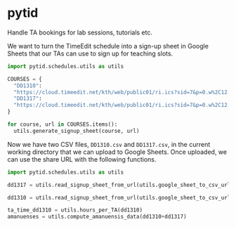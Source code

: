 # pytid

Handle TA bookings for lab sessions, tutorials etc.

We want to turn the TimeEdit schedule into a sign-up sheet in Google Sheets 
that our TAs can use to sign up for teaching slots.
```python
import pytid.schedules.utils as utils

COURSES = {
  "DD1310": 
  "https://cloud.timeedit.net/kth/web/public01/ri.ics?sid=7&p=0.w%2C12.n&objects=453080.10&e=220609&enol=t&ku=29&k=1B9F3AD696BCA5C434C68950EFD376DD",
  "DD1317": 
  "https://cloud.timeedit.net/kth/web/public01/ri.ics?sid=7&p=0.w%2C12.n&objects=455995.10&e=220609&enol=t&ku=29&k=BA4400E3C003685549BC65AD9EAD3DC58E"
}

for course, url in COURSES.items():
  utils.generate_signup_sheet(course, url)
```
Now we have two CSV files, `DD1310.csv` and `DD1317.csv`, in the current 
working directory that we can upload to Google Sheets. Once uploaded, we can 
use the share URL with the following functions.
```python
import pytid.schedules.utils as utils

dd1317 = utils.read_signup_sheet_from_url(utils.google_sheet_to_csv_url("https://docs.google.com/spreadsheets/d/the-share-url"))

dd1310 = utils.read_signup_sheet_from_url(utils.google_sheet_to_csv_url("https://docs.google.com/spreadsheets/d/the-share-url"))

ta_time_dd1310 = utils.hours_per_TA(dd1310)
amanuenses = utils.compute_amanuensis_data(dd1310+dd1317)
```

